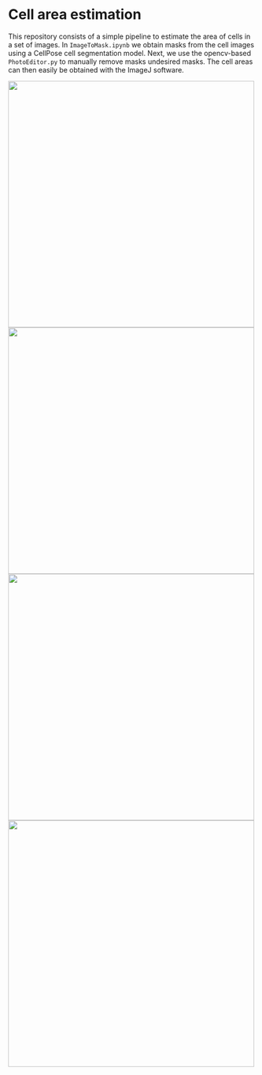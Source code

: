 # Cell area estimation

This repository consists of a simple pipeline to estimate the area of cells in a set of images. In `ImageToMask.ipynb` we obtain masks from the cell images using a CellPose cell segmentation model. Next, we use the opencv-based `PhotoEditor.py` to manually remove masks undesired masks. The cell areas can then easily be obtained with the ImageJ software.

<img src="https://github.com/user-attachments/assets/d817b2b2-6450-495e-a9f8-40bd956f8dd3" width="500">
<img src="https://github.com/user-attachments/assets/129680c6-3ddf-49db-8bd4-e1c68a9186b3" width="500">
<img src="https://github.com/user-attachments/assets/9679851c-5480-4bfa-8585-3e9e66279e87" width="500">
<img src="https://github.com/user-attachments/assets/45f8a853-cf45-4b7d-ab4f-eaa171022f5e" width="500">
